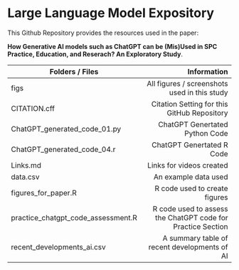 # Large Language Model Expository
This Github Repository provides the resources used in the paper: 

**How Generative AI models such as ChatGPT can be (Mis)Used in SPC Practice, Education, and Reserach? An Exploratory Study**.

|Folders / Files                   |Information                                                |
| -------------------------------- |----------------------------------------------------------:| 
|figs                              |All figures / screenshots used in this study               |
|CITATION.cff                      |Citation Setting for this GitHub Repository                |
|ChatGPT_generated_code_01.py      |ChatGPT Genertated Python Code                             |
|ChatGPT_generated_code_04.r       |ChatGPT Genertated R Code                                  |
|Links.md                          |Links for videos created                                   |
|data.csv                          |An example data used                                       |
|figures_for_paper.R               |R code used to create figures                              |
|practice_chatgpt_code_assessment.R|R code used to assess the ChatGPT code for Practice Section|
|recent_developments_ai.csv        |A summary table of recent developments of AI               |
 
